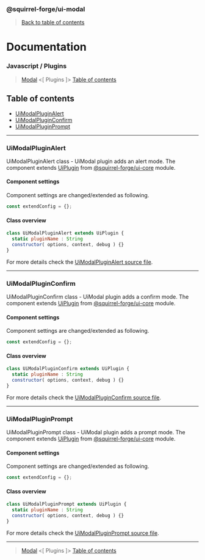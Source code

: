 ### @squirrel-forge/ui-modal
> [Back to table of contents](../README.md#table-of-contents)

# Documentation
### Javascript / Plugins
> [Modal](Modal.md) <[ Plugins ]> [Table of contents](../README.md#table-of-contents)

## Table of contents
 - [UiModalPluginAlert](#UiModalPluginAlert)
 - [UiModalPluginConfirm](#UiModalPluginConfirm)
 - [UiModalPluginPrompt](#UiModalPluginPrompt)

---

### UiModalPluginAlert
UiModalPluginAlert class - UiModal plugin adds an alert mode.
The component extends [UiPlugin](https://github.com/squirrel-forge/ui-core/blob/main/docs/Abstracts.md#UiPlugin) from [@squirrel-forge/ui-core](https://github.com/squirrel-forge/ui-core) module.

#### Component settings
Component settings are changed/extended as following.
```javascript
const extendConfig = {};
```

#### Class overview
```javascript
class UiModalPluginAlert extends UiPlugin {
  static pluginName : String
  constructor( options, context, debug ) {}
}
```
For more details check the [UiModalPluginAlert source file](../src/es6/Plugins/UiModalPluginAlert.js).

---

### UiModalPluginConfirm
UiModalPluginConfirm class - UiModal plugin adds a confirm mode.
The component extends [UiPlugin](https://github.com/squirrel-forge/ui-core/blob/main/docs/Abstracts.md#UiPlugin) from [@squirrel-forge/ui-core](https://github.com/squirrel-forge/ui-core) module.

#### Component settings
Component settings are changed/extended as following.
```javascript
const extendConfig = {};
```

#### Class overview
```javascript
class UiModalPluginConfirm extends UiPlugin {
  static pluginName : String
  constructor( options, context, debug ) {}
}
```
For more details check the [UiModalPluginConfirm source file](../src/es6/Plugins/UiModalPluginConfirm.js).

---

### UiModalPluginPrompt
UiModalPluginPrompt class - UiModal plugin adds a prompt mode.
The component extends [UiPlugin](https://github.com/squirrel-forge/ui-core/blob/main/docs/Abstracts.md#UiPlugin) from [@squirrel-forge/ui-core](https://github.com/squirrel-forge/ui-core) module.

#### Component settings
Component settings are changed/extended as following.
```javascript
const extendConfig = {};
```

#### Class overview
```javascript
class UiModalPluginPrompt extends UiPlugin {
  static pluginName : String
  constructor( options, context, debug ) {}
}
```
For more details check the [UiModalPluginPrompt source file](../src/es6/Plugins/UiModalPluginPrompt.js).

---

> [Modal](Modal.md) <[ Plugins ]> [Table of contents](../README.md#table-of-contents)
